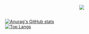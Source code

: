 <div align="center"><img src="[https://www.svgrepo.com/svg/420360/avatar-batman-comics](https://media.giphy.com/media/gjrYDwbjnK8x36xZIO/giphy.gif)"></img></div><br>

[![Anurag's GitHub stats](https://github-readme-stats.vercel.app/api?username=gwhiite&show_icons=true&theme=synthwave)](https://github.com/anuraghazra/github-readme-stats)<br>[![Top Langs](https://github-readme-stats.vercel.app/api/top-langs/?username=gwhiite&layout=compact&theme=synthwave)](https://github.com/anuraghazra/github-readme-stats)
